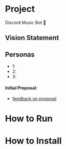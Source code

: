 # Project 
Discord Music Bot 🎵 
## Vision Statement

## Personas
- 1:
- 2:
- 3: 

#### Initial Proposal: 
- [feedback on proposal](https://github.com/CIS3296SoftwareDesignF21/feedback-on-proposals-section-001-m-w-11-am/issues/18)
# How to Run

# How to Install



